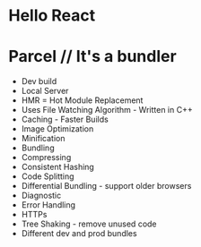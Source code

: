 # Hello React

# Parcel // It's a bundler
- Dev build
- Local Server
- HMR = Hot Module Replacement
- Uses File Watching Algorithm - Written in C++
- Caching - Faster Builds
- Image Optimization
- Minification
- Bundling
- Compressing
- Consistent Hashing
- Code Splitting
- Differential Bundling - support older browsers
- Diagnostic
- Error Handling
- HTTPs
- Tree Shaking - remove unused code
- Different dev and prod bundles
